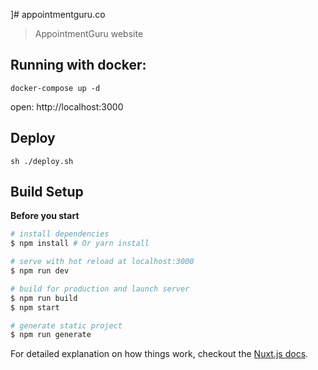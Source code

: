 ]# appointmentguru.co

> AppointmentGuru website

## Running with docker:

```
docker-compose up -d
```

open: http://localhost:3000

## Deploy

```
sh ./deploy.sh
```

## Build Setup

**Before you start**

``` bash
# install dependencies
$ npm install # Or yarn install

# serve with hot reload at localhost:3000
$ npm run dev

# build for production and launch server
$ npm run build
$ npm start

# generate static project
$ npm run generate
```

For detailed explanation on how things work, checkout the [Nuxt.js docs](https://github.com/nuxt/nuxt.js).
